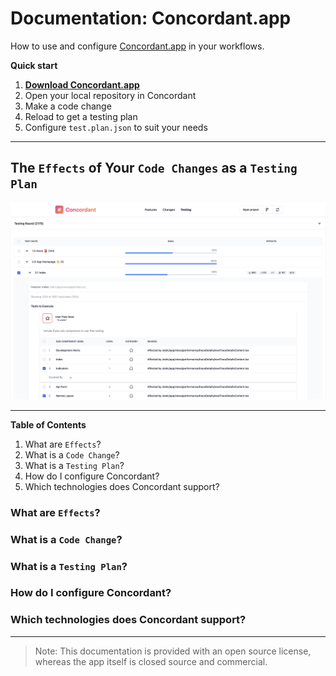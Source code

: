 # Documentation: Concordant.app
How to use and configure [Concordant.app](https://concordant.app) in your workflows.

**Quick start**
1. **[Download Concordant.app](https://web.crabnebula.cloud/concordant/concordant/releases)**
2. Open your local repository in Concordant
3. Make a code change
4. Reload to get a testing plan
5. Configure `test.plan.json` to suit your needs





---
## The `Effects` of Your `Code Changes` as a `Testing Plan`

![Screenshot of an example testing round from Concordant with testing details visible.](./testing%20round%20details%20screenshot.png)


---

**Table of Contents**
1. What are `Effects`?
2. What is a `Code Change`?
3. What is a `Testing Plan`?
4. How do I configure Concordant?
5. Which technologies does Concordant support?

### What are `Effects`?
### What is a `Code Change`?
### What is a `Testing Plan`?
### How do I configure Concordant?
### Which technologies does Concordant support?

---

> Note: This documentation is provided with an open source license, whereas the app itself is closed source and commercial.
